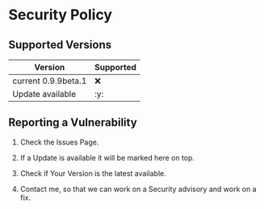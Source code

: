 # Security Policy

## Supported Versions

| Version | Supported          |
| ------- | ------------------ |
| current 0.9.9beta.1     | :x: |
| Update available   | :y:                |


## Reporting a Vulnerability

1) Check the Issues Page.

2) If a Update is available it will be marked here on top.

3) Check if Your Version is the latest available.

4) Contact me, so that we can work on a Security advisory and work on a fix.
